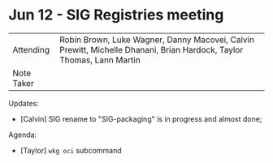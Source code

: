# Jun 12 - SIG Registries meeting
|          |      | 
| -------- | -------- |
| Attending  | Robin Brown, Luke Wagner, Danny Macovei, Calvin Prewitt, Michelle Dhanani, Brian Hardock, Taylor Thomas, Lann Martin
| Note Taker | 

Updates:
- [Calvin] SIG rename to "SIG-packaging" is in progress and almost done;

Agenda:
- [Taylor] `wkg oci` subcommand
